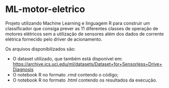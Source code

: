 # ML-motor-eletrico
Projeto utilizando Machine Learning e linguagem R para construir um classificador que consiga prever as 11 diferentes classes de operação de motores elétricos sem a utilização de sensores além dos dados de corrente elétrica fornecido pelo driver de acionamento.

Os arquivos disponibilizados são:
- O dataset utilizado, que também está disponível em: https://archive.ics.uci.edu/ml/datasets/Dataset+for+Sensorless+Drive+Diagnosis
- O notebook R no formato .rmd contendo o código;
- O notebook R no formato .html contendo os resultados da execução.

